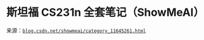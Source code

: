 # 斯坦福 CS231n 全套笔记（ShowMeAI）

来源：[`blog.csdn.net/showmeai/category_11645261.html`](https://blog.csdn.net/showmeai/category_11645261.html)